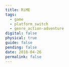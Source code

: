 ```yaml
---
title: RiME
tags:
  - game
  - platform_switch
  - genre_action-adventure
digital: false
physical: true
guide: false
pending: false
date: 2018-04-26
permalink: false
---
```

